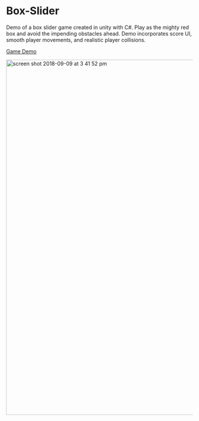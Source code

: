 # Box-Slider
Demo of a box slider game created in unity with C#. Play as the mighty red box and avoid the impending obstacles ahead. Demo incorporates score UI, smooth player movements, and realistic player collisions. 

[Game Demo](https://BoxSlider.surge.sh)


<img width="960" alt="screen shot 2018-09-09 at 3 41 52 pm" src="https://user-images.githubusercontent.com/31945972/45268241-fa02d480-b446-11e8-95b6-70fbaad2934e.png">
